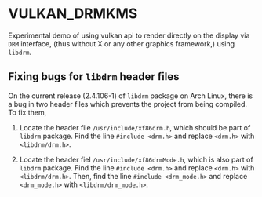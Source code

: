 # VULKAN_DRMKMS

Experimental demo of using vulkan api to render directly on the display via `DRM` interface, (thus without X or any other graphics framework,) using `libdrm`. 

## Fixing bugs for `libdrm` header files

On the current release (2.4.106-1) of `libdrm` package on Arch Linux, there is a bug in two header files which prevents the project from being compiled. To fix them,

1. Locate the header file `/usr/include/xf86drm.h`, which should be part of `libdrm` package. Find the line `#include <drm.h>` and replace `<drm.h>` with `<libdrm/drm.h>`.

2. Locate the header fiel `/usr/include/xf86drmMode.h`, which is also part of `libdrm` package. Find the line `#include <drm.h>` and replace `<drm.h>` with `<libdrm/drm.h>`. Then, find the line `#include <drm_mode.h>` and replace `<drm_mode.h>` with `<libdrm/drm_mode.h>`.

